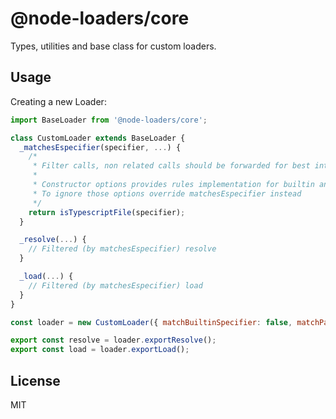 # @node-loaders/core

Types, utilities and base class for custom loaders.

## Usage

Creating a new Loader:

```js
import BaseLoader from '@node-loaders/core';

class CustomLoader extends BaseLoader {
  _matchesEspecifier(specifier, ...) {
    /*
     * Filter calls, non related calls should be forwarded for best interoperatbility.
     *
     * Constructor options provides rules implementation for builtin and package specifiers.
     * To ignore those options override matchesEspecifier instead
     */
    return isTypescriptFile(specifier);
  }

  _resolve(...) {
    // Filtered (by matchesEspecifier) resolve
  }

  _load(...) {
    // Filtered (by matchesEspecifier) load
  }
}

const loader = new CustomLoader({ matchBuiltinSpecifier: false, matchPackageSpecifier: false });

export const resolve = loader.exportResolve();
export const load = loader.exportLoad();
```

## License

MIT

